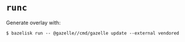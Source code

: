 # `runc`

Generate overlay with:

```
$ bazelisk run -- @gazelle//cmd/gazelle update --external vendored
```
